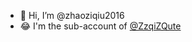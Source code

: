 - 👋 Hi, I’m @zhaoziqiu2016
- 😂 I'm the sub-account of [@ZzqiZQute](https://github.com/ZzqiZQute)

<!---
zhaoziqiu2016/zhaoziqiu2016 is a ✨ special ✨ repository because its `README.md` (this file) appears on your GitHub profile.
You can click the Preview link to take a look at your changes.
--->
